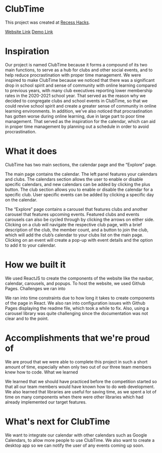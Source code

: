 # ClubTime

This project was created at [Recess Hacks](https://recesshacks.devpost.com/).
 
[Website Link](https://winswins22.github.io/ClubTime/)
[Demo Link](https://devpost.com/software/clubtime)

# Inspiration

Our project is named ClubTime because it forms a compound of its two main functions, to serve as a hub for clubs and other social events, and to help reduce procrastination with proper time management. We were inspired to make ClubTime because we noticed that there was a significant drop in school spirit and sense of community with online learning compared to previous years, with many club executives reporting lower membership rates in the 2020-2021 school year. That served as the reason why we decided to congregate clubs and school events in ClubTime, so that we could revive school spirit and create a greater sense of community in online learning environments. In addition, we’ve also noticed that procrastination has gotten worse during online learning, due in large part to poor time management. That served as the inspiration for the calendar, which can aid in proper time management by planning out a schedule in order to avoid procrastination.

# What it does

ClubTime has two main sections, the calendar page and the “Explore” page.

The main page contains the calendar. The left panel features your calendars and clubs. The calendars section allows the user to enable or disable specific calendars, and new calendars can be added by clicking the plus button. The club section allows you to enable or disable the calendar for a specific club. User specific events can be added by clicking a specific day on the calendar.

The “Explore” page contains a carousel that features clubs and another carousel that features upcoming events. Featured clubs and events carousels can also be cycled through by clicking the arrows on either side. Clicking on a club will navigate the respective club page, with a brief description of the club, the member count, and a button to join the club, which will add the club’s calendar to your clubs list on the main page. Clicking on an event will create a pop-up with event details and the option to add it to your calendar.

# How we built it

We used ReactJS to create the components of the website like the navbar, calendar, carousels, and popups. To host the website, we used Github Pages.
Challenges we ran into

We ran into time constraints due to how long it takes to create components of the page in React. We also ran into configuration issues with Github Pages displaying the readme file, which took a while to fix. Also, using a carousel library was quite challenging since the documentation was not clear and to the point.

# Accomplishments that we're proud of

We are proud that we were able to complete this project in such a short amount of time, especially when only two out of our three team members knew how to code.
What we learned

We learned that we should have practiced before the competition started so that all our team members would have known how to do web development. We also learned that libraries are useful for saving time, as we spent a lot of time on many components when there were other libraries which had already implemented our target features.

# What's next for ClubTime

We want to integrate our calendar with other calendars such as Google Calendars, to allow more people to use ClubTime. We also want to create a desktop app so we can notify the user of any events coming up soon.
